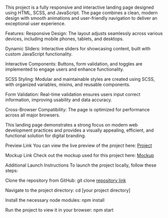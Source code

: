 This project is a fully responsive and interactive landing page designed using HTML, SCSS, and JavaScript. The page combines a clean, modern design with smooth animations and user-friendly navigation to deliver an exceptional user experience.

Features:
Responsive Design: The layout adjusts seamlessly across various devices, including mobile phones, tablets, and desktops.

Dynamic Sliders: Interactive sliders for showcasing content, built with custom JavaScript functionality.

Interactive Components: Buttons, form validation, and toggles are implemented to engage users and enhance functionality.

SCSS Styling: Modular and maintainable styles are created using SCSS, with organized variables, mixins, and reusable components.

Form Validation: Real-time validation ensures users input correct information, improving usability and data accuracy.

Cross-Browser Compatibility: The page is optimized for performance across all major browsers.

This landing page demonstrates a strong focus on modern web development practices and provides a visually appealing, efficient, and functional solution for digital branding.

Preview Link
You can view the live preview of the project here: [Project](https://andreyysak.github.io/kate_vr-landing-page/)

Mockup Link
Check out the mockup used for this project here: [Mockup](https://www.figma.com/design/NZQAIydtHo5QkINyGLHNcq/BIKE-New-Version?node-id=0-1&p=f)

Additional Launch Instructions
To launch the project locally, follow these steps:

Clone the repository from GitHub: git clone [repository link](https://github.com/andreyysak/kate_vr-landing-page.git)

Navigate to the project directory: cd [your project directory]

Install the necessary node modules: npm install

Run the project to view it in your browser: npm start

